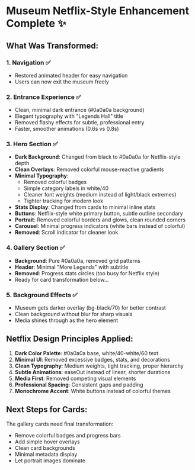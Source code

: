 # Museum Netflix-Style Enhancement Complete ✨

## What Was Transformed:

### 1. **Navigation** ✅
- Restored animated header for easy navigation
- Users can now exit the museum freely

### 2. **Entrance Experience** ✅
- Clean, minimal dark entrance (#0a0a0a background)
- Elegant typography with "Legends Hall" title
- Removed flashy effects for subtle, professional entry
- Faster, smoother animations (0.6s vs 0.8s)

### 3. **Hero Section** ✅
- **Dark Background**: Changed from black to #0a0a0a for Netflix-style depth
- **Clean Overlays**: Removed colorful mouse-reactive gradients
- **Minimal Typography**:
  - Removed colorful badges
  - Simple category labels in white/40
  - Cleaner font weights (medium instead of light/black extremes)
  - Tighter tracking for modern look
- **Stats Display**: Changed from cards to minimal inline stats
- **Buttons**: Netflix-style white primary button, subtle outline secondary
- **Portrait**: Removed colorful borders and glows, clean rounded corners
- **Carousel**: Minimal progress indicators (white bars instead of colorful)
- **Removed**: Scroll indicator for cleaner look

### 4. **Gallery Section** ✅
- **Background**: Pure #0a0a0a, removed grid patterns
- **Header**: Minimal "More Legends" with subtitle
- **Removed**: Progress stats circles (too busy for Netflix style)
- Ready for card transformation below...

### 5. **Background Effects** ✅
- Museum gets darker overlay (bg-black/70) for better contrast
- Clean background without blur for sharp visuals
- Media shines through as the hero element

## Netflix Design Principles Applied:

1. **Dark Color Palette**: #0a0a0a base, white/40-white/60 text
2. **Minimal UI**: Removed excessive badges, stats, and decorations
3. **Clean Typography**: Medium weights, tight tracking, proper hierarchy
4. **Subtle Animations**: easeOut instead of linear, shorter durations
5. **Media First**: Removed competing visual elements
6. **Professional Spacing**: Consistent gaps and padding
7. **Monochrome Accent**: White buttons instead of colorful themes

## Next Steps for Cards:

The gallery cards need final transformation:
- Remove colorful badges and progress bars
- Add simple hover overlays
- Clean card backgrounds
- Minimal metadata display
- Let portrait images dominate